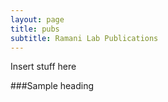 ```yaml
---
layout: page
title: pubs
subtitle: Ramani Lab Publications
---
```

Insert stuff here

###Sample heading
